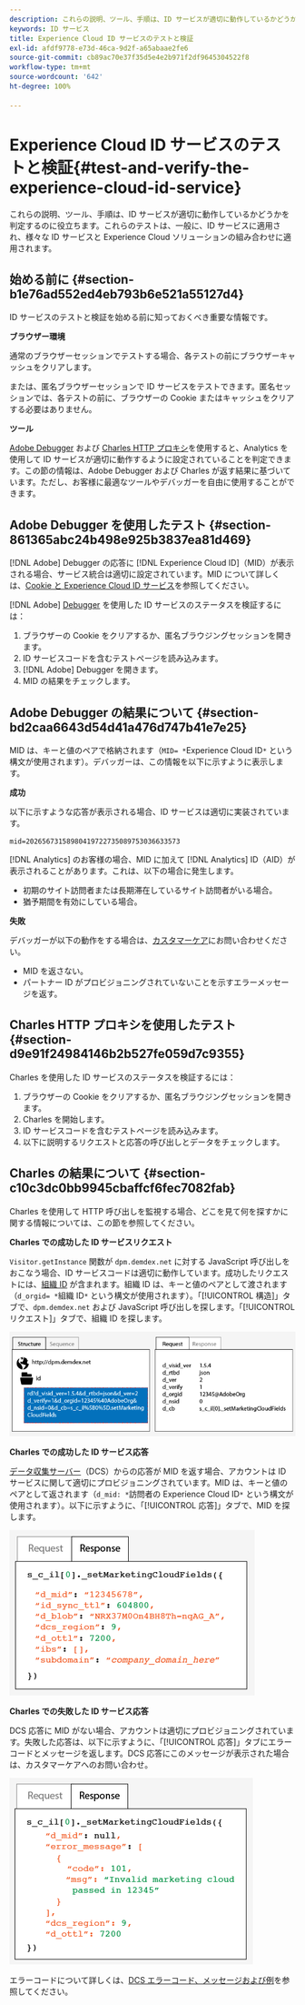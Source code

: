 ```yaml
---
description: これらの説明、ツール、手順は、ID サービスが適切に動作しているかどうかを判定するのに役立ちます。これらのテストは、一般に、ID サービスに適用され、様々な ID サービスと Experience Cloud ソリューションの組み合わせに適用されます。
keywords: ID サービス
title: Experience Cloud ID サービスのテストと検証
exl-id: afdf9778-e73d-46ca-9d2f-a65abaae2fe6
source-git-commit: cb89ac70e37f35d5e4e2b971f2df9645304522f8
workflow-type: tm+mt
source-wordcount: '642'
ht-degree: 100%

---
```


# Experience Cloud ID サービスのテストと検証{#test-and-verify-the-experience-cloud-id-service}

これらの説明、ツール、手順は、ID サービスが適切に動作しているかどうかを判定するのに役立ちます。これらのテストは、一般に、ID サービスに適用され、様々な ID サービスと Experience Cloud ソリューションの組み合わせに適用されます。

## 始める前に {#section-b1e76ad552ed4eb793b6e521a55127d4}

ID サービスのテストと検証を始める前に知っておくべき重要な情報です。

**ブラウザー環境**

通常のブラウザーセッションでテストする場合、各テストの前にブラウザーキャッシュをクリアします。

または、匿名ブラウザーセッションで ID サービスをテストできます。匿名セッションでは、各テストの前に、ブラウザーの Cookie またはキャッシュをクリアする必要はありません。

**ツール**

[Adobe Debugger](https://experienceleague.adobe.com/docs/analytics/implementation/validate/debugger.html?lang=ja) および [Charles HTTP プロキシ](https://www.charlesproxy.com/)を使用すると、Analytics を使用して ID サービスが適切に動作するように設定されていることを判定できます。この節の情報は、Adobe Debugger および Charles が返す結果に基づいています。ただし、お客様に最適なツールやデバッガーを自由に使用することができます。

## Adobe Debugger を使用したテスト {#section-861365abc24b498e925b3837ea81d469}

[!DNL Adobe] Debugger の応答に [!DNL Experience Cloud ID]（MID）が表示される場合、サービス統合は適切に設定されています。MID について詳しくは、[Cookie と Experience Cloud ID サービス](../introduction/cookies.md)を参照してください。

[!DNL Adobe] [Debugger](https://experienceleague.adobe.com/docs/analytics/implementation/validate/debugger.html?lang=ja) を使用した ID サービスのステータスを検証するには：

1. ブラウザーの Cookie をクリアするか、匿名ブラウジングセッションを開きます。
1. ID サービスコードを含むテストページを読み込みます。
1. [!DNL Adobe] Debugger を開きます。
1. MID の結果をチェックします。

## Adobe Debugger の結果について {#section-bd2caa6643d54d41a476d747b41e7e25}

MID は、キーと値のペアで格納されます（`MID= *`Experience Cloud ID`*` という構文が使用されます）。デバッガーは、この情報を以下に示すように表示します。

**成功**

以下に示すような応答が表示される場合、ID サービスは適切に実装されています。

```
mid=20265673158980419722735089753036633573
```

[!DNL Analytics] のお客様の場合、MID に加えて [!DNL Analytics] ID（AID）が表示されることがあります。これは、以下の場合に発生します。

* 初期のサイト訪問者または長期滞在しているサイト訪問者がいる場合。
* 猶予期間を有効にしている場合。

**失敗**

デバッガーが以下の動作をする場合は、[カスタマーケア](https://helpx.adobe.com/jp/marketing-cloud/contact-support.html)にお問い合わせください。

* MID を返さない。
* パートナー ID がプロビジョニングされていないことを示すエラーメッセージを返す。

## Charles HTTP プロキシを使用したテスト {#section-d9e91f24984146b2b527fe059d7c9355}

Charles を使用した ID サービスのステータスを検証するには：

1. ブラウザーの Cookie をクリアするか、匿名ブラウジングセッションを開きます。
1. Charles を開始します。
1. ID サービスコードを含むテストページを読み込みます。
1. 以下に説明するリクエストと応答の呼び出しとデータをチェックします。

## Charles の結果について {#section-c10c3dc0bb9945cbaffcf6fec7082fab}

Charles を使用して HTTP 呼び出しを監視する場合、どこを見て何を探すかに関する情報については、この節を参照してください。

**Charles での成功した ID サービスリクエスト**

`Visitor.getInstance` 関数が `dpm.demdex.net` に対する JavaScript 呼び出しをおこなう場合、ID サービスコードは適切に動作しています。成功したリクエストには、[組織 ID](../reference/requirements.md#section-a02f537129a64ffbb690d5738d360c26) が含まれます。組織 ID は、キーと値のペアとして渡されます（`d_orgid= *`組織 ID`*` という構文が使用されます）。「[!UICONTROL 構造]」タブで、`dpm.demdex.net` および JavaScript 呼び出しを探します。「[!UICONTROL リクエスト]」タブで、組織 ID を探します。

![](assets/charles_request.png)

**Charles での成功した ID サービス応答**

[データ収集サーバー](https://experienceleague.adobe.com/docs/audience-manager/user-guide/reference/system-components/components-data-collection.html?lang=ja)（DCS）からの応答が MID を返す場合、アカウントは ID サービスに関して適切にプロビジョニングされています。MID は、キーと値のペアとして返されます（`d_mid: *`訪問者の Experience Cloud ID`*` という構文が使用されます）。以下に示すように、「[!UICONTROL 応答]」タブで、MID を探します。

![](assets/charles_response_success.png)

**Charles での失敗した ID サービス応答**

DCS 応答に MID がない場合、アカウントは適切にプロビジョニングされています。失敗した応答は、以下に示すように、「[!UICONTROL 応答]」タブにエラーコードとメッセージを返します。DCS 応答にこのメッセージが表示された場合は、カスタマーケアへのお問い合わせ。

![](assets/charles_response_unsuccessful.png)

エラーコードについて詳しくは、[DCS エラーコード、メッセージおよび例](https://experienceleague.adobe.com/docs/audience-manager/user-guide/api-and-sdk-code/dcs/dcs-api-reference/dcs-error-codes.html?lang=ja)を参照してください。
